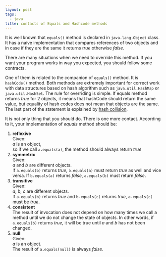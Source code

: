 ```yaml
---
layout: post
tags: 
  - java
title: contacts of Equals and Hashcode methods
---
```


It is well known that `equals()` method is declared in `java.lang.Object` class. 
It has a naive implementation that compares references of two objects and in case 
if they are the same it returns _true_ otherwise _false_.

There are many situations when we need to override this method. If you want your program works in way you expected, 
you should follow some contracts.

One of them is related to the companion of `equals()` method. It is `hashCode()` method. 
Both methods are extremely important for correct work with data structures based on hash algorithm such as `java.util.HashMap` or `java.util.HashSet`.
The rule for overriding is simple. If equals method returns _true_ for 2 objects, it means that hashCode should return the same value, 
but equality of hash codes does not mean that objects are the same. 
The last part of the statement is explained by <a href="https://en.wikipedia.org/wiki/Hash_collision" rel="nofollow">hash collision</a>.

It is not only thing that you should do. There is one more contact. 
According to it, your implementation of _equals_ method should be:  
1. __reflexive__     
   Given:   
   _a_ is an object,   
   so if we call `a.equals(a)`, the method should always return _true_  
2. __symmetric__   
   Given:    
      _a_ and _b_ are different objects.   
   If `a.equals(b)` returns _true_, `b.equals(a)` must return _true_ as well and vice versa.
   If `b.equals(a)` returns _false_, `a.equals(b)` must return _false_.
3. __transitive__    
    Given:  
      _a_, _b_, _c_ are different objects.    
    If `a.equals(b)` returns _true_ and `b.equals(c)` returns _true_, `a.equals(c)` must be _true_.
4. __consistent__    
    The result of invocation does not depend on how many times we call a method until we do not change the state of objects. 
    In other words, if `a.equals(b)` returns _true_, it will be true until _a_ and _b_ has not been changed.
5. __null__    
    Given:   
      _a_ is an object.   
    The result of `a.equals(null)` is always _false_. 
